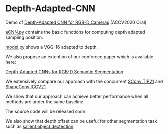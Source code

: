 # Depth-Adapted-CNN

Demo of [Depth-Adapted CNN for RGB-D Cameras](https://openaccess.thecvf.com/content/ACCV2020/papers/Wu_Depth-Adapted_CNN_for_RGB-D_cameras_ACCV_2020_paper.pdf) (ACCV2020 Oral)

[aCNN.py](https://github.com/Zongwei97/Depth-Adapted-CNN/blob/main/aCNN.py) contains the basic functions for computing depth adapted sampling position.

[model.py](https://github.com/Zongwei97/Depth-Adapted-CNN/blob/main/model.py) shows a VGG-16 adapted to depth.

We also propose an extention of our conferece paper which is available here: 

[Depth-Adapted CNNs for RGB-D Semantic Segmentation](https://arxiv.org/abs/2206.03939)

We extensively compare our approach with the concurrent [SConv TIP21](https://arxiv.org/pdf/2004.04534.pdf) and [ShapeConv ICCV21](https://arxiv.org/pdf/2108.10528.pdf). 

We show that our approach can achieve better performance when all methods are under the same baseline.

The source code will be released soon.

We also show that depth offset can be useful for other segmentation task such as [salient object dectection](https://arxiv.org/pdf/2110.04904.pdf).
